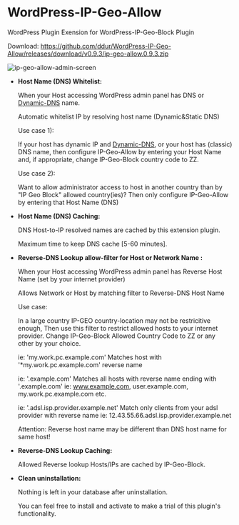 # WordPress-IP-Geo-Allow
WordPress Plugin Exension for WordPress-IP-Geo-Block Plugin

Download: https://github.com/ddur/WordPress-IP-Geo-Allow/releases/download/v0.9.3/ip-geo-allow.0.9.3.zip

![ip-geo-allow-admin-screen](https://cloud.githubusercontent.com/assets/3501612/26226617/61b84152-3c2d-11e7-8a4b-3d7a919ee538.png)

* **Host Name (DNS) Whitelist:**
  
  When your Host accessing WordPress admin panel has DNS or [Dynamic-DNS](https://en.wikipedia.org/wiki/Dynamic_DNS) name.
  
  Automatic whitelist IP by resolving host name (Dynamic&Static DNS)

  Use case 1): 
  
  If your host has dynamic IP and [Dynamic-DNS](https://en.wikipedia.org/wiki/Dynamic_DNS), or your host has (classic) DNS name, then configure IP-Geo-Allow by entering your Host Name and, if appropriate, change IP-Geo-Block country code to ZZ.
  
  Use case 2): 
  
  Want to allow administrator access to host in another country 
  than by "IP Geo Block" allowed country(ies)?
    Then only configure IP-Geo-Allow by entering that Host Name (DNS)

* **Host Name (DNS) Caching:**
  
  DNS Host-to-IP resolved names are cached by this extension plugin.
  
  Maximum time to keep DNS cache [5-60 minutes].

* **Reverse-DNS Lookup allow-filter for Host or Network Name :**
  
  When your Host accessing WordPress admin panel has Reverse Host Name (set by your internet provider)
  
  Allows Network or Host by matching filter to Reverse-DNS Host Name

  Use case: 
  
  In a large country IP-GEO country-location may not be restricitive enough,
  Then use this filter to restrict allowed hosts to your internet provider.
  Change IP-Geo-Block Allowed Country Code to ZZ or any other by your choice.

  ie: 'my.work.pc.example.com' 
    Matches host with '*my.work.pc.example.com' reverse name
  
  ie: '.example.com' 
    Matches all hosts with reverse name ending with '.example.com'
    ie: www.example.com, user.example.com, my.work.pc.example.com etc.
  
  ie: '.adsl.isp.provider.example.net' 
    Match only clients from your adsl provider with reverse name
    ie: 12.43.55.66.adsl.isp.provider.example.net

  Attention: Reverse host name may be different than DNS host name for same host!

* **Reverse-DNS Lookup Caching:**
  
  Allowed Reverse lookup Hosts/IPs are cached by IP-Geo-Block.

* **Clean uninstallation:**
  
  Nothing is left in your database after uninstallation. 
  
  You can feel free to install and activate to make a trial 
  of this plugin's functionality.

